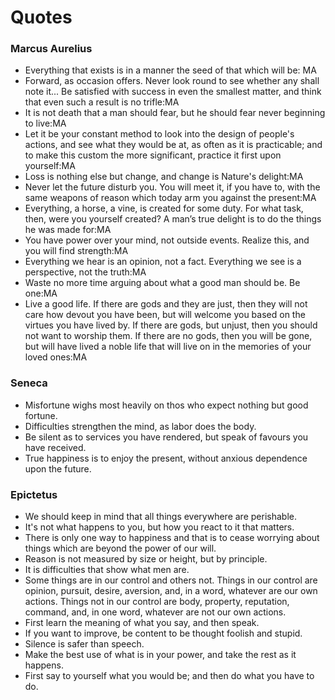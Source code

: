 # Quotes

### Marcus Aurelius
- Everything that exists is in a manner the seed of that which will be: MA
- Forward, as occasion offers. Never look round to see whether any shall note it... Be satisfied with success in even the smallest matter, and think that even such a result is no trifle:MA
- It is not death that a man should fear, but he should fear never beginning to live:MA
- Let it be your constant method to look into the design of people's actions, and see what they would be at, as often as it is practicable; and to make this custom the more significant, practice it first upon yourself:MA
- Loss is nothing else but change, and change is Nature's delight:MA
- Never let the future disturb you. You will meet it, if you have to, with the same weapons of reason which today arm you against the present:MA
- Everything, a horse, a vine, is created for some duty. For what task, then, were you yourself created? A man’s true delight is to do the things he was made for:MA
- You have power over your mind, not outside events. Realize this, and you will find strength:MA
- Everything we hear is an opinion, not a fact. Everything we see is a perspective, not the truth:MA
- Waste no more time arguing about what a good man should be. Be one:MA
- Live a good life. If there are gods and they are just, then they will not care how devout you have been, but will welcome you based on the virtues you have lived by. If there are gods, but unjust, then you should not want to worship them. If there are no gods, then you will be gone, but will have lived a noble life that will live on in the memories of your loved ones:MA

### Seneca
- Misfortune wighs most heavily on thos who expect nothing but good fortune.
- Difficulties strengthen the mind, as labor does the body.
- Be silent as to services you have rendered, but speak of favours you have received.
- True happiness is to enjoy the present, without anxious dependence upon the future.

### Epictetus
- We should keep in mind that all things everywhere are perishable.
- It's not what happens to you, but how you react to it that matters.
- There is only one way to happiness and that is to cease worrying about things which are beyond the power of our will.
- Reason is not measured by size or height, but by principle.
- It is difficulties that show what men are.
- Some things are in our control and others not. Things in our control are opinion, pursuit, desire, aversion, and, in a word, whatever are our own actions. Things not in our control are body, property, reputation, command, and, in one word, whatever are not our own actions.
- First learn the meaning of what you say, and then speak.
- If you want to improve, be content to be thought foolish and stupid.
- Silence is safer than speech.
- Make the best use of what is in your power, and take the rest as it happens.
- First say to yourself what you would be; and then do what you have to do.
